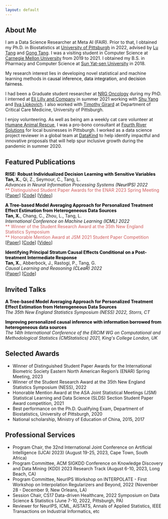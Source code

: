 ```yaml
---
layout: default
---
```

## About Me
I am a Data Science Researcher at Meta AI (FAIR). Prior to that, I obtained my Ph.D. in Biostatistics at [University of Pittsburgh](https://publichealth.pitt.edu/biostatistics) in 2022, advised by [Lu Tang](https://publichealth.pitt.edu/home/directory/lu-tang) and [Gong Tang](https://publichealth.pitt.edu/home/directory/gong-tang). I was a visiting student in Computer Science at [Carnegie Mellon University](https://www.cs.cmu.edu/) from 2019 to 2021. I obtained my B.S. in Pharmacy and Computer Science at [Sun Yat-sen University](https://www.sysu.edu.cn/sysuen/) in 2018. 

My research interest lies in developing novel statistical and machine learning methods in <font color='#000000'>causal inference</font>, <font color='#000000'>data integration</font>, and <font color='#000000'>decision fairness</font>.
<!-- <strong>data integration</strong>, and <strong>decision fairness</strong>.  -->

I had been a Graduate student researcher at [NRG Oncology](https://www.nrgoncology.org/) during my PhD. I interned at [Eli Lilly and Company](https://www.lilly.com/) in summer 2021 working with [Shu Yang](https://shuyang.wordpress.ncsu.edu/) and [Ilya Lipkovich](https://scholar.google.com/citations?user=m4bEhasAAAAJ&hl=en). I also worked with [Timothy Girard](https://ccm.pitt.edu/?q=content/girard-timothy) at Department of Critical Care Medicine, University of Pittsburgh. 

I enjoy volunteering. As well as being am a weekly cat care volunteer at [Humane Animal Rescue](https://www.humaneanimalrescue.org/), I was a pro-bono consultant at [Fourth River Solutions](http://www.fourthriversolutions.org/) for local businesses in Pittsburgh. I worked as a data science project reviewer in a global team at [DataKind](https://www.datakind.org/) to help identify impactful and innovative proposals that will help spur inclusive growth during the pandemic in summer 2020.


<!-- ## Education
<div align="left">
        <strong> University of Southern California, CA, USA (Aug 2015 - Dec 2018) </strong>
          <a href="https://www.usc.edu/" target="_blank" rel="external">
            <img border="0" src="usc_logo.jpg" align="right" width="70" height="70">
          </a> 
        <ul>
        <li>
          Doctor of Philosophy (Ph.D), Electrical Engineering</li>
        <li>
          Advisor: Prof. Ram Nevatia</li>
      </ul>      
      </div>

<div align="left">
        <strong> Tsinghua University, Beijing, China (Aug 2011 - Jun 2015) </strong>
          <a href="http://www.tsinghua.edu.cn/publish/newthuen/" target="_blank" rel="external">
            <img border="0" src="Tsinghua_Logo.png" align="right" width="70" height="70">
          </a> 
        <ul>
        <li>
          Bachelor of Engineering (B.E), Microelectronics</li>
        <li>
          Graduated with Excellent Thesis Award</li>
      </ul>      
      </div> -->


## Featured Publications

<!-- <tr>
<td width="100%">
<p>
    <b>When Doubly Robust Methods Meet Machine Learning for Estimating Treatment Effects from Real-World Data</b><br>
    <b>Xiaoqing Tan</b>, Shu Yang, Wenyu Ye, Douglas E. Faries, Ilya Lipkovich, Zbigniew Kadziola<br>
    <em>Submitted</em><br>
[<a href="https://arxiv.org/pdf/2204.10969.pdf">Paper</a>] 
</p>
</td>
</tr> -->

<tr>
<td width="100%">
<p>
    <b><font color='#000000'>RISE: Robust Individualized Decision Learning with Sensitive Variables</font></b><br>
    <b><font color='#000000'>Tan, X.</font></b>, Qi, Z., Seymour, C., Tang, L.<br>
    <em>Advances in Neural Information Processing Systems (<font color='#000000'>NeurIPS</font>) 2022</em><br>
    <font color='#CD5C5C'>** Distinguished Student Paper Awards for the ENAR 2023 Spring Meeting</font><br>
[<a href="https://arxiv.org/abs/2211.06569">Paper</a>] [<a href="https://github.com/ellenxtan/rise">Code</a>] [<a href="">Video</a>]
</p>
</td>
</tr>


<tr>
<td width="100%">
<p>
    <b><font color='#000000'>A Tree-based Model Averaging Approach for Personalized Treatment Effect Estimation from Heterogeneous Data Sources</font></b><br>
    <b><font color='#000000'>Tan, X.</font></b>, Chang, C., Zhou, L., Tang, L.<br>
    <em>International Conference on Machine Learning (<font color='#000000'>ICML</font>) 2022</em><br>
    <font color='#CD5C5C'>** Winner of the Student Research Award at the 35th New England Statistics Symposium</font><br>
    <font color='#CD5C5C'>** Honorable Mention Award at JSM 2021 Student Paper Competition</font><br>
[<a href="https://proceedings.mlr.press/v162/tan22a/tan22a.pdf">Paper</a>] [<a href="https://github.com/ellenxtan/ifedtree">Code</a>] [<a href="https://slideslive.com/38984007/a-treebased-model-averaging-approach-for-personalized-treatment-effect-estimation-from-heterogeneous-data-sources">Video</a>]
</p>
</td>
</tr>


<tr>
<td width="100%">
<p>
    <b><font color='#000000'>Identifying Principal Stratum Causal Effects Conditional on a Post-treatment Intermediate Response</font></b><br>
    <b><font color='#000000'>Tan, X.</font></b>, Abberbock, J., Rastogi, P., Tang, G.<br>
    <em>Causal Learning and Reasoning (<font color='#000000'>CLeaR</font>) 2022</em><br>
[<a href="https://proceedings.mlr.press/v177/tan22a/tan22a.pdf">Paper</a>] [<a href="https://github.com/ellenxtan/ps_ate">Code</a>] 
</p>
</td>
</tr>


## Invited Talks

<tr>
<td width="100%">
<p>
    <b><font color='#000000'>A Tree-based Model Averaging Approach for Personalized Treatment Effect Estimation from Heterogeneous Data Sources</font></b><br>
    <!-- <b>Xiaoqing Tan</b><br> -->
    <em>The 35th New England Statistics Symposium (NESS) 2022, Storrs, CT</em><br>
</p>
</td>
</tr>

<tr>
<td width="100%">
<p>
    <b><font color='#000000'>Improving personalized causal inference with information borrowed from heterogeneous data sources</font></b><br>
    <!-- <b>Xiaoqing Tan</b><br> -->
    <em>The 14th International Conference of the ERCIM WG on Computational and Methodological Statistics (CMStatistics) 2021, King's College London, UK</em><br>
</p>
</td>
</tr>


## Selected Awards

- Winner of Distinguished Student Paper Awards for the International Biometric Society Eastern North American Region’s (ENAR) Spring Meeting, 2023
- Winner of the Student Research Award at the 35th New England Statistics Symposium (NESS), 2022
- Honorable Mention Award at the ASA Joint Statistical Meetings (JSM) Statistical Learning and Data Science (SLDS) Section Student Paper Award competition, 2021
- Best performance on the Ph.D. Qualifying Exam, Department of Biostatistics, University of Pittsburgh, 2020
- National scholarship, Ministry of Education of China, 2015, 2017


## Professional Services

- Program Chair, the 32nd International Joint Conference on Artificial Intelligence (IJCAI 2023) (August 19-25, 2023, Cape Town, South Africa)
- Program Committee, ACM SIGKDD Conference on Knowledge Discovery and Data Mining (KDD) 2023 Research Track (August 6-10, 2023, Long Beach, CA)
- Program Committee, NeurIPS Workshop on INTERPOLATE - First Workshop on Interpolation Regularizers and Beyond, 2022 (November 28 - December 9, New Orleans, LA)
- Session Chair, CS17 Data-driven Healthcare, 2022 Symposium on Data Science & Statistics (June 7-10, 2022, Pittsburgh, PA)
- Reviewer for NeurIPS, ICML, AISTATS, Annals of Applied Statistics, IEEE Transactions on Industrial Informatics, etc



